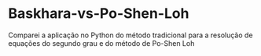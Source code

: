 # Baskhara-vs-Po-Shen-Loh
Comparei a aplicação no Python do método tradicional para a resolução de equações do segundo grau e do método de Po-Shen Loh
